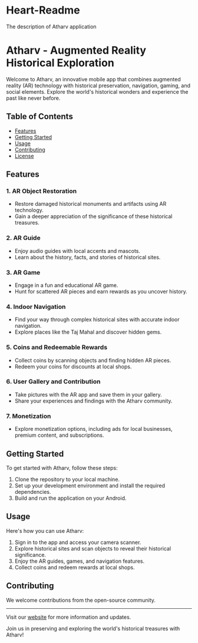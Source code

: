 # Heart-Readme
The description of Atharv application
# Atharv - Augmented Reality Historical Exploration

Welcome to Atharv, an innovative mobile app that combines augmented reality (AR) technology with historical preservation, navigation, gaming, and social elements. Explore the world's historical wonders and experience the past like never before.

## Table of Contents
- [Features](#features)
- [Getting Started](#getting-started)
- [Usage](#usage)
- [Contributing](#contributing)
- [License](#license)

## Features

### 1. AR Object Restoration
- Restore damaged historical monuments and artifacts using AR technology.
- Gain a deeper appreciation of the significance of these historical treasures.

### 2. AR Guide
- Enjoy audio guides with local accents and mascots.
- Learn about the history, facts, and stories of historical sites.

### 3. AR Game
- Engage in a fun and educational AR game.
- Hunt for scattered AR pieces and earn rewards as you uncover history.

### 4. Indoor Navigation
- Find your way through complex historical sites with accurate indoor navigation.
- Explore places like the Taj Mahal and discover hidden gems.

### 5. Coins and Redeemable Rewards
- Collect coins by scanning objects and finding hidden AR pieces.
- Redeem your coins for discounts at local shops.

### 6. User Gallery and Contribution
- Take pictures with the AR app and save them in your gallery.
- Share your experiences and findings with the Atharv community.

### 7. Monetization
- Explore monetization options, including ads for local businesses, premium content, and subscriptions.

## Getting Started

To get started with Atharv, follow these steps:

1. Clone the repository to your local machine.
2. Set up your development environment and install the required dependencies.
3. Build and run the application on your Android.


## Usage

Here's how you can use Atharv:

1. Sign in to the app and access your camera scanner.
2. Explore historical sites and scan objects to reveal their historical significance.
3. Enjoy the AR guides, games, and navigation features.
4. Collect coins and redeem rewards at local shops.

## Contributing

We welcome contributions from the open-source community.

---

Visit our [website](https://deluxe-puffpuff-72d8f1.netlify.app/) for more information and updates.

Join us in preserving and exploring the world's historical treasures with Atharv!
